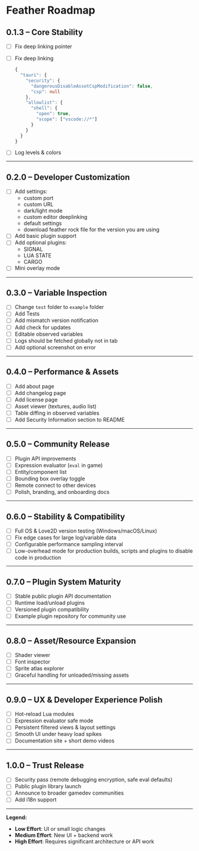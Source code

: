 # Feather Roadmap

## 0.1.3 – Core Stability

- [ ] Fix deep linking pointer
- [ ] Fix deep linking

  ```ts
  {
    "tauri": {
      "security": {
        "dangerousDisableAssetCspModification": false,
        "csp": null
      },
      "allowlist": {
        "shell": {
          "open": true,
          "scope": ["vscode://*"]
        }
      }
    }
  }
  ```

- [ ] Log levels & colors

---

## 0.2.0 – Developer Customization

- [ ] Add settings:
  - custom port
  - custom URL
  - dark/light mode
  - custom editor deeplinking
  - default settings
  - download feather rock file for the version you are using
- [ ] Add basic plugin support
- [ ] Add optional plugins:
  - SIGNAL
  - LUA STATE
  - CARGO
- [ ] Mini overlay mode

---

## 0.3.0 – Variable Inspection

- [ ] Change `test` folder to `example` folder
- [ ] Add Tests
- [ ] Add mismatch version notification
- [ ] Add check for updates
- [ ] Editable observed variables
- [ ] Logs should be fetched globally not in tab
- [ ] Add optional screenshot on error

---

## 0.4.0 – Performance & Assets

- [ ] Add about page
- [ ] Add changelog page
- [ ] Add license page
- [ ] Asset viewer (textures, audio list)
- [ ] Table diffing in observed variables
- [ ] Add Security Information section to README

---

## 0.5.0 – Community Release

- [ ] Plugin API improvements
- [ ] Expression evaluator (`eval` in game)
- [ ] Entity/component list
- [ ] Bounding box overlay toggle
- [ ] Remote connect to other devices
- [ ] Polish, branding, and onboarding docs

---

## 0.6.0 – Stability & Compatibility

- [ ] Full OS & Love2D version testing (Windows/macOS/Linux)
- [ ] Fix edge cases for large log/variable data
- [ ] Configurable performance sampling interval
- [ ] Low-overhead mode for production builds, scripts and plugins to disable code in production

---

## 0.7.0 – Plugin System Maturity

- [ ] Stable public plugin API documentation
- [ ] Runtime load/unload plugins
- [ ] Versioned plugin compatibility
- [ ] Example plugin repository for community use

---

## 0.8.0 – Asset/Resource Expansion

- [ ] Shader viewer
- [ ] Font inspector
- [ ] Sprite atlas explorer
- [ ] Graceful handling for unloaded/missing assets

---

## 0.9.0 – UX & Developer Experience Polish

- [ ] Hot-reload Lua modules
- [ ] Expression evaluator safe mode
- [ ] Persistent filtered views & layout settings
- [ ] Smooth UI under heavy load spikes
- [ ] Documentation site + short demo videos

---

## 1.0.0 – Trust Release

- [ ] Security pass (remote debugging encryption, safe eval defaults)
- [ ] Public plugin library launch
- [ ] Announce to broader gamedev communities
- [ ] Add i18n support

---

**Legend:**

- **Low Effort**: UI or small logic changes
- **Medium Effort**: New UI + backend work
- **High Effort**: Requires significant architecture or API work
